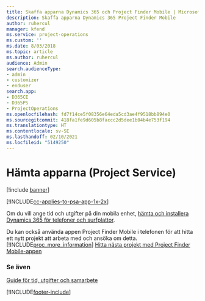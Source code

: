 ```yaml
---
title: Skaffa apparna Dynamics 365 och Project Finder Mobile | MicrosoftDocs
description: Skaffa apparna Dynamics 365 Project Finder Mobile
author: ruhercul
manager: kfend
ms.service: project-operations
ms.custom: ''
ms.date: 8/03/2018
ms.topic: article
ms.author: ruhercul
audience: Admin
search.audienceType:
- admin
- customizer
- enduser
search.app:
- D365CE
- D365PS
- ProjectOperations
ms.openlocfilehash: fd7f14ce5f08356e64eda5cd3ae4f9518bb894e0
ms.sourcegitcommit: 418fa1fe9d605b8faccc2d5dee1b04b4e753f194
ms.translationtype: HT
ms.contentlocale: sv-SE
ms.lasthandoff: 02/10/2021
ms.locfileid: "5149250"
---
```

# <a name="get-the-apps-project-service"></a>Hämta apparna (Project Service)

[!include [banner](../includes/psa-now-project-operations.md)]

[!INCLUDE[cc-applies-to-psa-app-1x-2x](../includes/cc-applies-to-psa-app-1x-2x.md)]

Om du vill ange tid och utgifter på din mobila enhet, [hämta och installera Dynamics 365 för telefoner och surfplattor](https://docs.microsoft.com/dynamics365/mobile-app/dynamics-365-phones-tablets-users-guide).  
  
 Du kan också använda appen Project Finder Mobile i telefonen för att hitta ett nytt projekt att arbeta med och ansöka om detta. [!INCLUDE[proc_more_information](../includes/proc-more-information.md)] [Hitta nästa projekt med Project Finder Mobile-appen](../psa/find-next-project-finder-mobile-app.md) 
  
### <a name="see-also"></a>Se även  
 [Guide för tid, utgifter och samarbete](../psa/time-expense-collaboration-guide.md)


[!INCLUDE[footer-include](../includes/footer-banner.md)]
